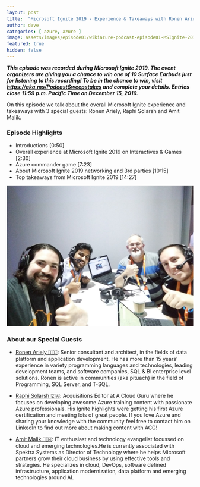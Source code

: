 ```yaml
---
layout: post
title:  "Microsoft Ignite 2019 - Experience & Takeaways with Ronen Ariely 🇮🇱, Raphi Solarsh 🇿🇦 and Amit Malik 🇮🇳"
author: dave
categories: [ azure, azure ]
image: assets/images/episode01/wikiazure-podcast-episode01-MSIgnite-2019-experience-takeaways.png
featured: true
hidden: false
---
```


<p>
<script src="https://www.buzzsprout.com/704541/2057835-microsoft-ignite-2019-experience-takeaways.js?player=small" type="text/javascript" charset="utf-8"></script>
</p>


<p style="font-style: oblique;font-weight: bolder;">
This episode was recorded during Microsoft Ignite 2019. The event organizers are giving you a chance to win one of 10 Surface Earbuds just for listening to this recording! To be in the chance to win, visit <a href="https://aka.ms/PodcastSweepstakes" target="_blank">https://aka.ms/PodcastSweepstakes</a> and complete your details. Entries close 11:59 p.m. Pacific Time on December 15, 2019.</p>

On this episode we talk about the overall Microsoft Ignite experience and takeaways with 3 special guests: Ronen Ariely, Raphi Solarsh and Amit Malik.  

<h3>Episode Highlights</h3>

 + Introductions [0:50]
 + Overall experience at Microsoft Ignite 2019 on Interactives & Games [2:30]
 + Azure commander game [7:23]
 + About Microsoft Ignite 2019 networking and 3rd parties [10:15]
 + Top takeaways from Microsoft Ignite 2019 [14:27]


<img src="../assets/images/episode01/wikiazure-podcast-episode01-microsoft-ignite.jpg">

<h3> About our Special Guests</h3>



+ <a href="https://www.linkedin.com/in/pitoach/" target="_blank">Ronen Ariely 🇮🇱</a>: Senior consultant and architect, in the fields of data platform and application development. He has more than 15 years' experience in variety programming languages and technologies, leading development teams, and software companies, SQL & BI enterprise level solutions. Ronen is active in communities (aka pituach) in the field of Programming, SQL Server, and T-SQL. 

+ <a href="https://www.linkedin.com/in/raphael-solarsh-12b826183/" target="_blank">Raphi Solarsh 🇿🇦</a>: Acquisitions Editor at A Cloud Guru where he focuses on developing awesome Azure training content with passionate Azure professionals. His Ignite highlights were getting his first Azure certification and meeting lots of great people. If you love Azure and sharing your knowledge with the community feel free to contact him on LinkedIn to find out more about making content with ACG!

+ <a href="https://www.linkedin.com/in/amitmalik99/" target="_blank">Amit Malik 🇮🇳</a>: IT enthusiast and technology evangelist focussed on cloud and emerging technologies.He is currently associated with Spektra Systems as Director of Technology where he helps Microsoft partners grow their cloud business by using effective tools and strategies. He specializes in cloud, DevOps, software defined infrastructure, application modernization, data platform and emerging technologies around AI. 

